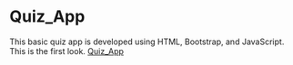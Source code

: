 # Quiz_App
This basic quiz app is developed using HTML, Bootstrap, and JavaScript. This is the first look.
[Quiz_App](https://drive.google.com/file/d/1TT9eHnunrCVWPR9QU9AXPSIJZsPutuBd/view?usp=sharing)

